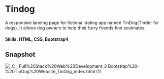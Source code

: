 # Tindog
A responsive landing page for fictional dating app named TinDog(Tinder for dogs). It allows dog owners to help their furry friends find soulmates.

#### Skills: HTML, CSS, Bootstrap4

## Snapshot
![_C__Full%20Stack%20Web%20Development_2 Bootstrap%20-%20TinDog%20Website_TinDog_index html (1)](https://user-images.githubusercontent.com/65327192/165238731-c0031195-29c3-4432-8e49-6dea49aea676.png)

